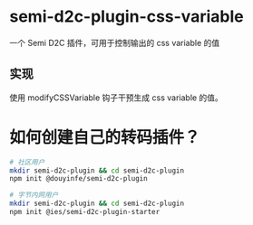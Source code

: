# semi-d2c-plugin-css-variable

一个 Semi D2C 插件，可用于控制输出的 css variable 的值

## 实现

使用 modifyCSSVariable 钩子干预生成 css variable 的值。

# 如何创建自己的转码插件？

```bash
# 社区用户
mkdir semi-d2c-plugin && cd semi-d2c-plugin
npm init @douyinfe/semi-d2c-plugin

# 字节内网用户
mkdir semi-d2c-plugin && cd semi-d2c-plugin
npm init @ies/semi-d2c-plugin-starter
```
